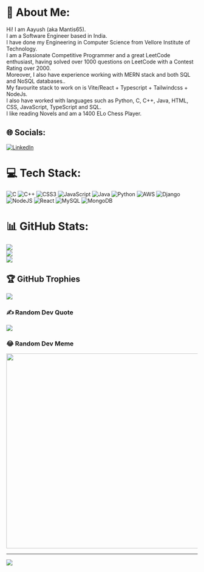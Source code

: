 # 💫 About Me:
Hi! I am Aayush (aka Mantis65).<br>I am a Software Engineer based in India. <br>I have done my Engineering in Computer Science from Vellore Institute of Technology.<br>I am a Passionate Competitive Programmer and a great LeetCode enthusiast, having solved over 1000 questions on LeetCode with a Contest Rating over 2000.<br>Moreover, I also have experience working with MERN stack and both SQL and NoSQL databases..<br>My favourite stack to work on is Vite/React + Typescript + Tailwindcss + NodeJs.<br>I also have worked with languages such as Python, C, C++, Java, HTML, CSS, JavaScript, TypeScript and SQL.<br>I like reading Novels and am a 1400 ELo Chess Player.


## 🌐 Socials:
[![LinkedIn](https://img.shields.io/badge/LinkedIn-%230077B5.svg?logo=linkedin&logoColor=white)](https://linkedin.com/in/Aayush65) 

# 💻 Tech Stack:
![C](https://img.shields.io/badge/c-%2300599C.svg?style=plastic&logo=c&logoColor=white) ![C++](https://img.shields.io/badge/c++-%2300599C.svg?style=plastic&logo=c%2B%2B&logoColor=white) ![CSS3](https://img.shields.io/badge/css3-%231572B6.svg?style=plastic&logo=css3&logoColor=white) ![JavaScript](https://img.shields.io/badge/javascript-%23323330.svg?style=plastic&logo=javascript&logoColor=%23F7DF1E) ![Java](https://img.shields.io/badge/java-%23ED8B00.svg?style=plastic&logo=java&logoColor=white) ![Python](https://img.shields.io/badge/python-3670A0?style=plastic&logo=python&logoColor=ffdd54) ![AWS](https://img.shields.io/badge/AWS-%23FF9900.svg?style=plastic&logo=amazon-aws&logoColor=white) ![Django](https://img.shields.io/badge/django-%23092E20.svg?style=plastic&logo=django&logoColor=white) ![NodeJS](https://img.shields.io/badge/node.js-6DA55F?style=plastic&logo=node.js&logoColor=white) ![React](https://img.shields.io/badge/react-%2320232a.svg?style=plastic&logo=react&logoColor=%2361DAFB) ![MySQL](https://img.shields.io/badge/mysql-%2300f.svg?style=plastic&logo=mysql&logoColor=white) ![MongoDB](https://img.shields.io/badge/MongoDB-%234ea94b.svg?style=plastic&logo=mongodb&logoColor=white)
# 📊 GitHub Stats:
![](https://github-readme-stats.vercel.app/api?username=aayush65&theme=dark&hide_border=false&include_all_commits=true&count_private=true)<br/>
![](https://github-readme-streak-stats.herokuapp.com/?user=aayush65&theme=dark&hide_border=false)<br/>
![](https://github-readme-stats.vercel.app/api/top-langs/?username=aayush65&theme=dark&hide_border=false&include_all_commits=true&count_private=true&layout=compact)

## 🏆 GitHub Trophies
![](https://github-profile-trophy.vercel.app/?username=aayush65&theme=onedark&no-frame=false&no-bg=false&margin-w=4)

### ✍️ Random Dev Quote
![](https://quotes-github-readme.vercel.app/api?type=horizontal&theme=radical)

### 😂 Random Dev Meme
<img src="https://rm.up.railway.app/" width="512px"/>

---
[![](https://visitcount.itsvg.in/api?id=aayush65&icon=0&color=0)](https://visitcount.itsvg.in)

<!-- Proudly created with GPRM ( https://gprm.itsvg.in ) -->
